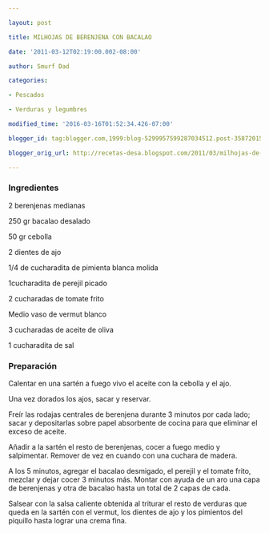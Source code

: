 ```yaml
---

layout: post

title: MILHOJAS DE BERENJENA CON BACALAO

date: '2011-03-12T02:19:00.002-08:00'

author: Smurf Dad

categories:

- Pescados

- Verduras y legumbres

modified_time: '2016-03-16T01:52:34.426-07:00'

blogger_id: tag:blogger.com,1999:blog-5299957599287034512.post-3587201511156389987

blogger_orig_url: http://recetas-desa.blogspot.com/2011/03/milhojas-de-berenjena-con-bacalao.html

---
```


<h3>Ingredientes</h3>

2 berenjenas medianas

250 gr bacalao desalado

50 gr cebolla

2 dientes de ajo

1/4 de cucharadita de pimienta blanca molida

1cucharadita de perejil picado

2 cucharadas de tomate frito

Medio vaso de vermut blanco

3 cucharadas de aceite de oliva

1 cucharadita de sal

<h3>Preparación</h3>

Calentar en una sartén a fuego vivo el aceite con la cebolla y el ajo.

Una vez dorados los ajos, sacar y reservar.

Freír las rodajas centrales de berenjena durante 3 minutos por cada lado; sacar y depositarlas sobre papel absorbente de cocina para que eliminar el exceso de aceite.

Añadir a la sartén el resto de berenjenas, cocer a fuego medio y salpimentar. Remover de vez en cuando con una cuchara de madera.

A los 5 minutos, agregar el bacalao desmigado, el perejil y el tomate frito, mezclar y dejar cocer 3 minutos más. Montar con ayuda de un aro una capa de berenjenas y otra de bacalao hasta un total de 2 capas de cada.

Salsear con la salsa caliente obtenida al triturar el resto de verduras que queda en la sartén con el vermut, los dientes de ajo y los pimientos del piquillo hasta lograr una crema fina.